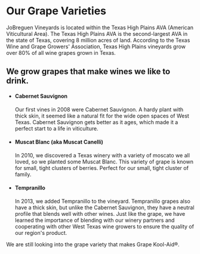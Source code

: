 # Our Grape Varieties

JoBreguen Vineyards is located within the Texas High Plains AVA (American Viticultural Area). The Texas High Plains AVA is the second-largest AVA in the state of Texas, covering 8 million acres of land. According to the Texas Wine and Grape Growers' Association, Texas High Plains vineyards grow over 80% of all wine grapes grown in Texas.

## We grow grapes that make wines we like to drink.
- #### Cabernet Sauvignon
	Our first vines in 2008 were Cabernet Sauvignon. A hardy plant with thick skin, it seemed like a natural fit for the wide open spaces of West Texas. Cabernet Sauvignon gets better as it ages, which made it a perfect start to a life in viticulture.
- #### Muscat Blanc (aka Muscat Canelli)
	In 2010, we discovered a Texas winery with a variety of moscato we all loved, so we planted some Muscat Blanc. This variety of grape is known for small, tight clusters of berries. Perfect for our small, tight cluster of family.
- #### Tempranillo
	In 2013, we added Tempranillo to the vineyard. Tempranillo grapes also have a thick skin, but unlike the Cabernet Sauvignon, they have a neutral profile that blends well with other wines. Just like the grape, we have learned the importance of blending with our winery partners and cooperating with other West Texas wine growers to ensure the quality of our region's product.

We are still looking into the grape variety that makes Grape Kool-Aid®.
